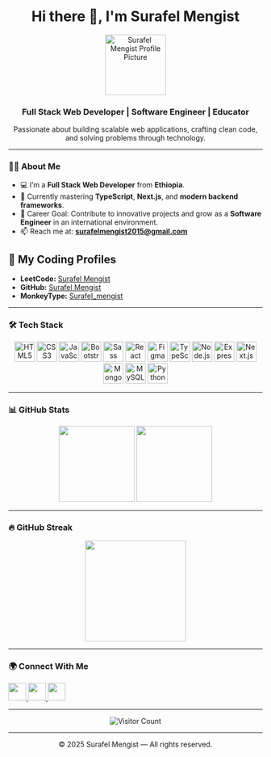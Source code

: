 <h1 align="center">Hi there 👋, I'm Surafel Mengist</h1>

<p align="center">
  <img src="https://github.com/abyssiniatech.png" alt="Surafel Mengist Profile Picture" width="120" height="120" />
</p>

<h3 align="center">Full Stack Web Developer | Software Engineer | Educator</h3>

<p align="center">
  Passionate about building scalable web applications, crafting clean code, and solving problems through technology.
</p>

---

### 👨‍💻 About Me
- 💻 I’m a **Full Stack Web Developer** from **Ethiopia**.
- 🌱 Currently mastering **TypeScript**, **Next.js**, and **modern backend frameworks**.
- 🎯 Career Goal: Contribute to innovative projects and grow as a **Software Engineer** in an international environment.
- 📫 Reach me at: **surafelmengist2015@gmail.com**

  


## 🌟 My Coding Profiles

- **LeetCode:** [Surafel Mengist](https://leetcode.com/surafelmengist/)
- **GitHub:** [Surafel Mengist](https://github.com/your-github-username)
- **MonkeyType:** [Surafel_mengist](https://monkeytype.com/profile/Surafel_mengist)


---

### 🛠 Tech Stack
<div align="center">
  <img src="https://cdn.jsdelivr.net/gh/devicons/devicon/icons/html5/html5-original.svg" alt="HTML5" width="40" height="40" />
  <img src="https://cdn.jsdelivr.net/gh/devicons/devicon/icons/css3/css3-original.svg" alt="CSS3" width="40" height="40" />
  <img src="https://cdn.jsdelivr.net/gh/devicons/devicon/icons/javascript/javascript-original.svg" alt="JavaScript" width="40" height="40" />
  <img src="https://cdn.jsdelivr.net/gh/devicons/devicon/icons/bootstrap/bootstrap-plain.svg" alt="Bootstrap" width="40" height="40" />
  <img src="https://cdn.jsdelivr.net/gh/devicons/devicon/icons/sass/sass-original.svg" alt="Sass" width="40" height="40" />
  <img src="https://cdn.jsdelivr.net/gh/devicons/devicon/icons/react/react-original.svg" alt="React" width="40" height="40" />
  <img src="https://cdn.jsdelivr.net/gh/devicons/devicon/icons/figma/figma-original.svg" alt="Figma" width="40" height="40" />
  <img src="https://cdn.jsdelivr.net/gh/devicons/devicon/icons/typescript/typescript-original.svg" alt="TypeScript" width="40" height="40" />
  <img src="https://cdn.jsdelivr.net/gh/devicons/devicon/icons/nodejs/nodejs-original.svg" alt="Node.js" width="40" height="40" />
  <img src="https://cdn.jsdelivr.net/gh/devicons/devicon/icons/express/express-original.svg" alt="Express.js" width="40" height="40" />
  <img src="https://cdn.jsdelivr.net/gh/devicons/devicon/icons/nextjs/nextjs-original.svg" alt="Next.js" width="40" height="40" />
  <img src="https://cdn.jsdelivr.net/gh/devicons/devicon/icons/mongodb/mongodb-original.svg" alt="MongoDB" width="40" height="40" />
  <img src="https://cdn.jsdelivr.net/gh/devicons/devicon/icons/mysql/mysql-original.svg" alt="MySQL" width="40" height="40" />
  <img src="https://cdn.jsdelivr.net/gh/devicons/devicon/icons/python/python-original.svg" alt="Python" width="40" height="40" />
</div>

---

### 📊 GitHub Stats
<div align="center">
  <img src="https://github-readme-stats.vercel.app/api?username=abyssiniatech&show_icons=true&theme=dracula" height="150" />
  <img src="https://github-readme-stats.vercel.app/api/top-langs?username=abyssiniatech&layout=compact&theme=dracula" height="150" />
</div>

---

### 🔥 GitHub Streak
<div align="center">
  <img src="https://streak-stats.demolab.com?user=abyssiniatech&theme=dark&hide_border=false" height="200" />
</div>

---

### 🌍 Connect With Me
<div align="left">
  <a href="https://www.linkedin.com/in/surafel-mengist-3a254b261" target="_blank" rel="noopener noreferrer">
    <img src="https://img.shields.io/static/v1?message=LinkedIn&logo=linkedin&label=&color=0077B5&logoColor=white&style=for-the-badge" height="35" />
  </a>
  <a href="mailto:surafelmengist2015@gmail.com" target="_blank" rel="noopener noreferrer">
    <img src="https://img.shields.io/static/v1?message=Gmail&logo=gmail&label=&color=D14836&logoColor=white&style=for-the-badge" height="35" />
  </a>
  <a href="https://github.com/abyssiniatech" target="_blank" rel="noopener noreferrer">
    <img src="https://img.shields.io/static/v1?message=GitHub&logo=github&label=&color=181717&logoColor=white&style=for-the-badge" height="35" />
  </a>
</div>

---

<div align="center">
  <img src="https://count.getloli.com/get/@abyssiniatech" alt="Visitor Count" />
</div>

---

<p align="center">&copy; 2025 Surafel Mengist — All rights reserved.</p>
